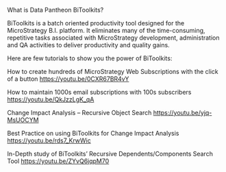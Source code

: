 What is Data Pantheon BiToolkits?

BiToolkits is a batch oriented productivity tool designed for the MicroStrategy B.I.
platform. It eliminates many of the time-consuming, repetitive tasks associated with
MicroStrategy development, administration and QA activities to deliver productivity
and quality gains.

Here are few tutorials to show you the power of BiToolkits:

How to create hundreds of MicroStrategy Web Subscriptions with the click of a button
https://youtu.be/0CXR67BR4vY

How to maintain 1000s email subscriptions with 100s subscribers
https://youtu.be/QkJzzLgK_qA

Change Impact Analysis – Recursive Object Search
https://youtu.be/yjq-MsUOCYM

Best Practice on using BiToolkits for Change Impact Analysis
https://youtu.be/rds7_KrwWic

In-Depth study of BiToolkits’ Recursive Dependents/Components Search Tool
https://youtu.be/ZYvQ6jqpM70
